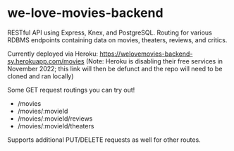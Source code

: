 # we-love-movies-backend

RESTful API using Express, Knex, and PostgreSQL. Routing for various RDBMS endpoints containing data on movies, theaters, reviews, and critics. 

Currently deployed via Heroku: https://welovemovies-backend-sy.herokuapp.com/movies (Note: Heroku is disabling their free services in November 2022; this link will then be defunct and the repo will need to be cloned and ran locally)

Some GET request routings you can try out!
  - /movies
  - /movies/:movieId
  - /movies/:movieId/reviews
  - /movies/:movieId/theaters

Supports additional PUT/DELETE requests as well for other routes.
